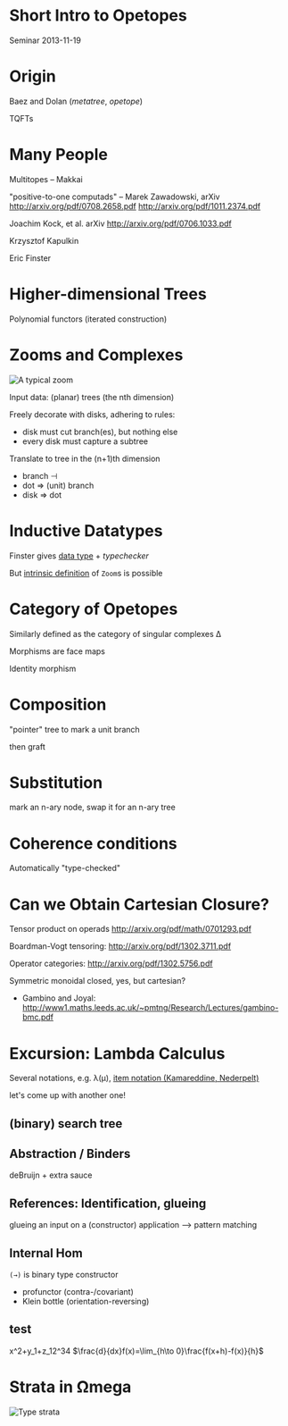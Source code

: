 Short Intro to Opetopes
===============


Seminar 2013-11-19


Origin
======

Baez and Dolan (_metatree_, _opetope_)

TQFTs

Many People
===========



Multitopes – Makkai

"positive-to-one computads" – Marek Zawadowski, arXiv http://arxiv.org/pdf/0708.2658.pdf
http://arxiv.org/pdf/1011.2374.pdf

Joachim Kock, et al. arXiv http://arxiv.org/pdf/0706.1033.pdf


Krzysztof Kapulkin

Eric Finster

Higher-dimensional Trees
========================

Polynomial functors (iterated construction)



Zooms and Complexes
===================

![A typical zoom](https://rawgithub.com/ggreif/seminar-opetope/master/zoom.svg)

Input data: (planar) trees (the nth dimension)

Freely decorate with disks, adhering to rules:

 - disk must cut branch(es), but nothing else
 - every disk must capture a subtree

Translate to tree in the (n+1)th dimension

 - branch ⊣
 - dot ⇒ (unit) branch
 - disk ⇒ dot


Inductive Datatypes
===================

Finster gives [data type](http://sma.epfl.ch/~finster/opetope/types-and-opetopes.pdf#page=26) + *typechecker*

But [intrinsic definition](http://en.wikipedia.org/wiki/Simply_typed_lambda_calculus#Intrinsic_vs._extrinsic_interpretations)
of `Zoom`s is possible


Category of Opetopes
====================

Similarly defined as the category of singular complexes ∆

Morphisms are face maps

Identity morphism

Composition
===========

"pointer" tree to mark a unit branch

then graft

Substitution
============

mark an n-ary node, swap it for an n-ary tree

Coherence conditions
====================

Automatically "type-checked"


Can we Obtain Cartesian Closure?
=================

Tensor product on operads http://arxiv.org/pdf/math/0701293.pdf

Boardman-Vogt tensoring: http://arxiv.org/pdf/1302.3711.pdf

Operator categories: http://arxiv.org/pdf/1302.5756.pdf

Symmetric monoidal closed, yes, but cartesian?

 - Gambino and Joyal: http://www1.maths.leeds.ac.uk/~pmtng/Research/Lectures/gambino-bmc.pdf

Excursion: Lambda Calculus
==========================

Several notations, e.g. λ(μ), [item notation (Kamareddine, Nederpelt)](http://citeseerx.ist.psu.edu/viewdoc/summary?doi=10.1.1.15.6554)

let's come up with another one!

## (binary) search tree

## Abstraction / Binders

deBruijn + extra sauce

## References: Identification, glueing

glueing an input on a (constructor) application --> pattern matching

## Internal Hom
`(→)` is binary type constructor
 - profunctor (contra-/covariant)
 - Klein bottle (orientation-reversing)


## test

<script type="text/javascript" src="http://www1.chapman.edu/~jipsen/mathml/ASCIIMathML.js"></script>

x^2+y_1+z_12^34
$\frac{d}{dx}f(x)=\lim_{h\to 0}\frac{f(x+h)-f(x)}{h}$

Strata in Ωmega
===============

![Type strata](http://omega.googlecode.com/svn/wiki/Kind-hierarchy.svg)
